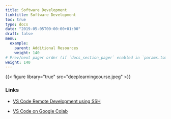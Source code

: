 ```yaml
---
title: Software Development
linktitle: Software Development
toc: true
type: docs
date: "2019-05-05T00:00:00+01:00"
draft: false
menu:
  example:
    parent: Additional Resources
    weight: 140
# Prev/next pager order (if `docs_section_pager` enabled in `params.toml`)
weight: 140
---
```


{{< figure library="true" src="deeplearningcourse.jpeg" >}}

### Links

* [VS Code Remote Development using SSH](https://code.visualstudio.com/docs/remote/ssh)

* [VS Code on Google Colab](https://amitness.com/vscode-on-colab)
